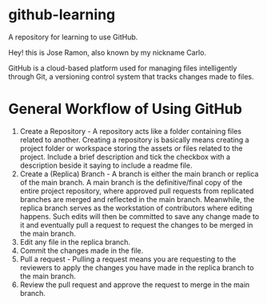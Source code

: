 # github-learning
A repository for learning to use GitHub.

Hey! this is Jose Ramon, also known by my nickname Carlo.

GitHub is a cloud-based platform used for managing files intelligently through Git, a versioning control system that tracks changes made to files.

# General Workflow of Using GitHub
1. Create a Repository - A repository acts like a folder containing files related to another. Creating a repository is basically means creating a project folder or workspace storing the assets or files related to the project. Include a brief description and tick the checkbox with a description beside it saying to include a readme file.
2. Create a (Replica) Branch - A branch is either the main branch or replica of the main branch. A main branch is the definitive/final copy of the entire project repository, where approved pull requests from replicated branches are merged and reflected in the main branch. Meanwhile, the replica branch serves as the workstation of contributors where editing happens. Such edits will then be committed to save any change made to it and eventually pull a request to request the changes to be merged in the main branch.
3. Edit any file in the replica branch.
4. Commit the changes made in the file.
5. Pull a request - Pulling a request means you are requesting to the reviewers to apply the changes you have made in the replica branch to the main branch.
6. Review the pull request and approve the request to merge in the main branch.
